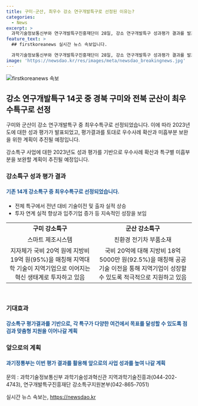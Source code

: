 ```yaml
---
title: 구미·군산, 최우수 강소 연구개발특구로 선정된 이유는?
categories:
  - News
excerpt: >
  과학기술정보통신부와 연구개발특구진흥재단이 28일, 강소 연구개발특구 성과평가 결과를 발표했다. 경북 구미와 전북 군산이 최우수특구로 선정되었고, 모든 특구에서 기술이전 및 출자 실적 상승 및 지속적인 성장이 나타났다. 특히 구미 강소특구와 군산 강소특구는 각각 스마트 제조시스템과 친환경 전기차 부품소재에 투자하고 있어 최우수특구 선정을 받았다. 이에 이종호 과기정통부 장관은 각 특구별로 점검과 맞춤형 지원을 진행할 예정이라고 밝혔다.
feature_text: >
  ## firstkoreanews 실시간 뉴스 속보입니다.

  과학기술정보통신부와 연구개발특구진흥재단이 28일, 강소 연구개발특구 성과평가 결과를 발표했다. 경북 구미와 전북 군산이 최우수특구로 선정되었고, 모든 특구에서 기술이전 및 출자 실적 상승 및 지속적인 성장이 나타났다. 특히 구미 강소특구와 군산 강소특구는 각각 스마트 제조시스템과 친환경 전기차 부품소재에 투자하고 있어 최우수특구 선정을 받았다. 이에 이종호 과기정통부 장관은 각 특구별로 점검과 맞춤형 지원을 진행할 예정이라고 밝혔다.
image: 'https://newsdao.kr/res/images/meta/newsdao_breakingnews.jpg'
---
```


<p><img src="https://newsdao.kr/res/images/meta/newsdao_breakingnews.jpg" alt="firstkoreanews 속보" /></p>

<h2 data-ke-size="size26">강소 연구개발특구 14곳 중 경북 구미와 전북 군산이 최우수특구로 선정</h2>

<p>구미와 군산이 강소 연구개발특구 중 최우수특구로 선정되었습니다. 이에 따라 2023년도에 대한 성과 평가가 발표되었고, 평가결과를 토대로 우수사례 확산과 미흡부분 보완을 위한 계획이 추진될 예정입니다.</p>

<p data-ke-size="size16">강소특구 사업에 대한 2023년도 성과 평가를 기반으로 우수사례 확산과 특구별 미흡부분을 보완할 계획이 추진될 예정입니다.</p>

<h3 data-ke-size="size24">강소특구 성과 평가 결과</h3>

<h4><span style="color: #1a5490;">기존 14개 강소특구 중 최우수특구로 선정되었습니다.</span></h4>

<ul>
<li>전체 특구에서 전년 대비 기술이전 및 출자 실적 상승</li>
<li>투자 연계 실적 향상과 입주기업 증가 등 지속적인 성장을 보임</li>
</ul>

<table>
<tr>
<td style="text-align: center; height: 17px;"><b>구미 강소특구</b></td>
<td style="text-align: center; height: 17px;"><b>군산 강소특구</b></td>
</tr>
<tr>
<td style="text-align: center; height: 17px;">스마트 제조시스템</td>
<td style="text-align: center; height: 17px;">친환경 전기차 부품소재</td>
</tr>
<tr>
<td style="text-align: center; height: 17px;">지자체가 국비 20억 원에 지방비 19억 원(95%)을 매칭해 지역대학 기술이 지역기업으로 이어지는 혁신 생태계로 투자하고 있음</td>
<td style="text-align: center; height: 17px;">국비 20억에 대해 지방비 18억 5000만 원(92.5%)을 매칭해 공공기술 이전을 통해 지역기업이 성장할 수 있도록 적극적으로 지원하고 있음</td>
</tr>
</table>

<p data-ke-size="size16">&nbsp;</p>

<h3 data-ke-size="size24">기대효과</h3>

<h4><span style="color: #1a5490;">강소특구 평가결과를 기반으로, 각 특구가 다양한 여건에서 목표를 달성할 수 있도록 점검과 맞춤형 지원을 이어나갈 계획</span></h4>

<h3 data-ke-size="size24">앞으로의 계획</h3>

<h4><span style="color: #1a5490;">과기정통부는 이번 평가 결과를 활용해 앞으로의 사업 성과를 높여 나갈 계획</span></h4>

<p>문의 : 과학기술정보통신부 과학기술성과혁신관 지역과학기술진흥과(044-202-4743), 연구개발특구진흥재단 강소특구지원본부(042-865-7051)</p>
실시간 뉴스 속보는, <a href="https://newsdao.kr" rel="dofollow">https://newsdao.kr</a>


